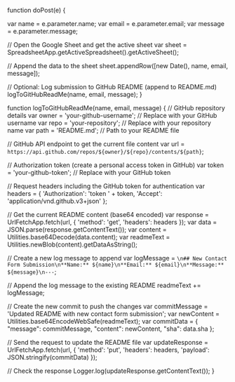 function doPost(e) {
  
  var name = e.parameter.name;
  var email = e.parameter.email;
  var message = e.parameter.message;
  
  // Open the Google Sheet and get the active sheet
  var sheet = SpreadsheetApp.getActiveSpreadsheet().getActiveSheet();
  
  // Append the data to the sheet
  sheet.appendRow([new Date(), name, email, message]);

  // Optional: Log submission to GitHub README (append to README.md)
  logToGitHubReadMe(name, email, message);
}

function logToGitHubReadMe(name, email, message) {
  // GitHub repository details
  var owner = 'your-github-username'; // Replace with your GitHub username
  var repo = 'your-repository'; // Replace with your repository name
  var path = 'README.md'; // Path to your README file

  // GitHub API endpoint to get the current file content
  var url = `https://api.github.com/repos/${owner}/${repo}/contents/${path}`;

  // Authorization token (create a personal access token in GitHub)
  var token = 'your-github-token'; // Replace with your GitHub token

  // Request headers including the GitHub token for authentication
  var headers = {
    'Authorization': 'token ' + token,
    'Accept': 'application/vnd.github.v3+json'
  };

  // Get the current README content (base64 encoded)
  var response = UrlFetchApp.fetch(url, {
    'method': 'get',
    'headers': headers
  });
  var data = JSON.parse(response.getContentText());
  var content = Utilities.base64Decode(data.content);
  var readmeText = Utilities.newBlob(content).getDataAsString();
  
  // Create a new log message to append
  var logMessage = `\n## New Contact Form Submission\n**Name:** ${name}\n**Email:** ${email}\n**Message:** ${message}\n---`;
  
  // Append the log message to the existing README
  readmeText += logMessage;

  // Create the new commit to push the changes
  var commitMessage = 'Updated README with new contact form submission';
  var newContent = Utilities.base64EncodeWebSafe(readmeText);
  var commitData = {
    "message": commitMessage,
    "content": newContent,
    "sha": data.sha
  };

  // Send the request to update the README file
  var updateResponse = UrlFetchApp.fetch(url, {
    'method': 'put',
    'headers': headers,
    'payload': JSON.stringify(commitData)
  });

  // Check the response
  Logger.log(updateResponse.getContentText());
}
